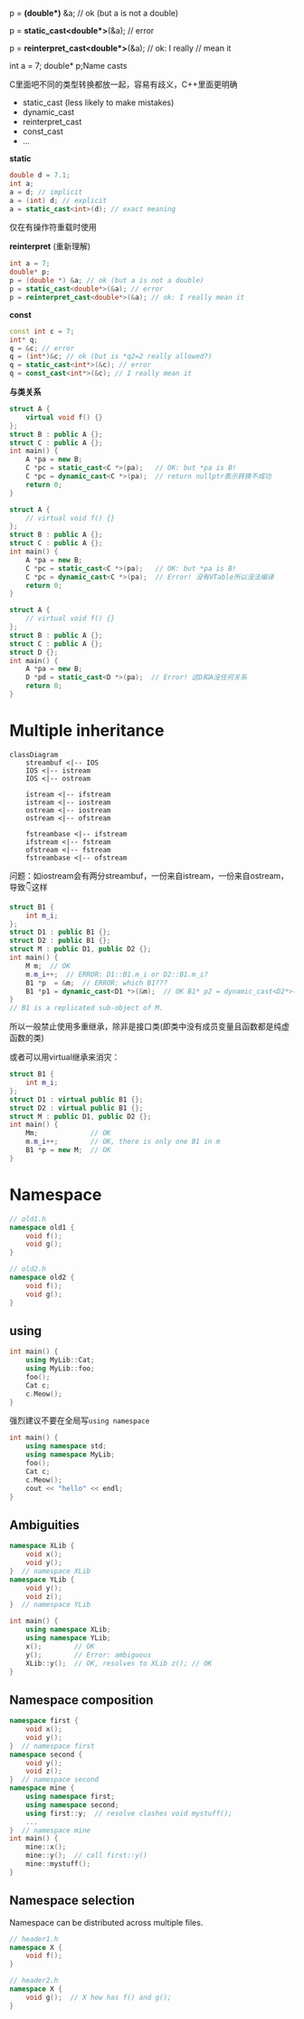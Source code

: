 p = **(double\*)** &a; // ok (but a is not a double)

p = **static_cast<double\*>**(&a); // error

p = **reinterpret_cast<double\*>**(&a); // ok: I really // mean it

int a = 7; double* p;Name casts

C里面吧不同的类型转换都放一起，容易有歧义，C++里面更明确

* static_cast (less likely to make mistakes)
* dynamic_cast
* reinterpret_cast
* const_cast
*  ...

**static**

```cpp
double d = 7.1;
int a;
a = d; // implicit
a = (int) d; // explicit
a = static_cast<int>(d); // exact meaning
```

仅在有操作符重载时使用

**reinterpret** (重新理解)

```cpp
int a = 7;
double* p;
p = (double *) &a; // ok (but a is not a double)
p = static_cast<double*>(&a); // error
p = reinterpret_cast<double*>(&a); // ok: I really mean it
```

**const**

```cpp
const int c = 7;
int* q;
q = &c; // error
q = (int*)&c; // ok (but is *q2=2 really allowed?)
q = static_cast<int*>(&c); // error
q = const_cast<int*>(&c); // I really mean it
```

**与类关系**

```cpp
struct A {
    virtual void f() {}
};
struct B : public A {};
struct C : public A {};
int main() {
    A *pa = new B;
    C *pc = static_cast<C *>(pa);   // OK: but *pa is B!
    C *pc = dynamic_cast<C *>(pa);  // return nullptr表示转换不成功
    return 0;
}
```

```cpp
struct A {
    // virtual void f() {}
};
struct B : public A {};
struct C : public A {};
int main() {
    A *pa = new B;
    C *pc = static_cast<C *>(pa);   // OK: but *pa is B!
    C *pc = dynamic_cast<C *>(pa);  // Error! 没有VTable所以没法编译
    return 0;
}
```

```cpp
struct A {
    // virtual void f() {}
};
struct B : public A {};
struct C : public A {};
struct D {};
int main() {
    A *pa = new B;
    D *pd = static_cast<D *>(pa);  // Error! 这D和A没任何关系
    return 0;
}
```

# Multiple inheritance

```mermaid
classDiagram
    streambuf <|-- IOS
    IOS <|-- istream
    IOS <|-- ostream
    
    istream <|-- ifstream
    istream <|-- iostream
    ostream <|-- iostream
    ostream <|-- ofstream
    
    fstreambase <|-- ifstream
    ifstream <|-- fstream
    ofstream <|-- fstream
    fstreambase <|-- ofstream
```

问题：如iostream会有两分streambuf，一份来自istream，一份来自ostream，导致👇这样

```cpp
struct B1 {
    int m_i;
};
struct D1 : public B1 {};
struct D2 : public B1 {};
struct M : public D1, public D2 {};
int main() {
    M m;  // OK
    m.m_i++;  // ERROR: D1::B1.m_i or D2::B1.m_i?
    B1 *p  = &m;  // ERROR: which B1???
    B1 *p1 = dynamic_cast<D1 *>(&m);  // OK B1* p2 = dynamic_cast<D2*>(&m); // OK
}
// B1 is a replicated sub-object of M.
```

所以一般禁止使用多重继承，除非是接口类(即类中没有成员变量且函数都是纯虚函数的类)

或者可以用virtual继承来消灾：

```cpp
struct B1 {
    int m_i;
};
struct D1 : virtual public B1 {};
struct D2 : virtual public B1 {};
struct M : public D1, public D2 {};
int main() {
    Mm;             // OK
    m.m_i++;        // OK, there is only one B1 in m
    B1 *p = new M;  // OK
}
```

# Namespace

```cpp
// old1.h
namespace old1 {
    void f();
    void g();
}

// old2.h
namespace old2 {
    void f();
    void g();
}
```

## using

```cpp
int main() {
    using MyLib::Cat;
    using MyLib::foo;
    foo();
    Cat c;
    c.Meow();
}
```

强烈建议不要在全局写`using namespace`

```cpp
int main() {
    using namespace std;
    using namespace MyLib;
    foo();
    Cat c;
    c.Meow();
    cout << "hello" << endl;
}
```

## Ambiguities

```cpp
namespace XLib {
    void x();
    void y();
}  // namespace XLib
namespace YLib {
    void y();
    void z();
}  // namespace YLib

int main() {
    using namespace XLib;
    using namespace YLib;
    x();        // OK
    y();        // Error: ambiguous
    XLib::y();  // OK, resolves to XLib z(); // OK
}
```

## Namespace composition

```cpp
namespace first {
    void x();
    void y();
}  // namespace first
namespace second {
    void y();
    void z();
}  // namespace second
namespace mine {
    using namespace first;
    using namespace second;
    using first::y;  // resolve clashes void mystuff();
    ...
}  // namespace mine
int main() {
    mine::x();
    mine::y();  // call first::y()
    mine::mystuff();
}
```

## Namespace selection

Namespace can be distributed across multiple files.

```cpp
// header1.h
namespace X {
    void f();
}

// header2.h
namespace X {
    void g();  // X how has f() and g();
}
```

